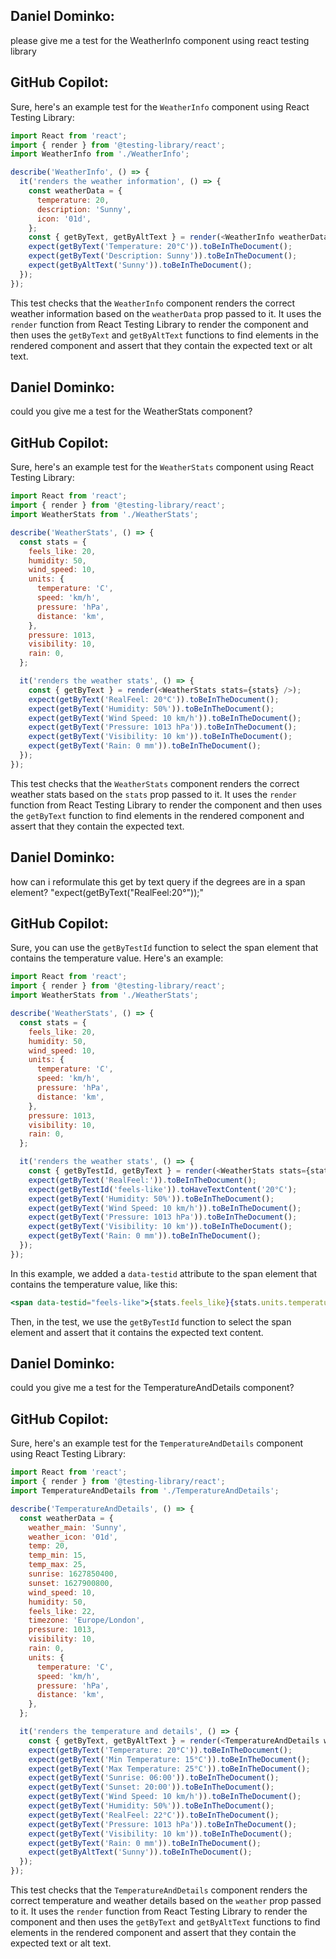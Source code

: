 Daniel Dominko: 
---
please give me a test for the WeatherInfo component using react testing library

GitHub Copilot: 
---
Sure, here's an example test for the `WeatherInfo` component using React Testing Library:

```javascript
import React from 'react';
import { render } from '@testing-library/react';
import WeatherInfo from './WeatherInfo';

describe('WeatherInfo', () => {
  it('renders the weather information', () => {
    const weatherData = {
      temperature: 20,
      description: 'Sunny',
      icon: '01d',
    };
    const { getByText, getByAltText } = render(<WeatherInfo weatherData={weatherData} />);
    expect(getByText('Temperature: 20°C')).toBeInTheDocument();
    expect(getByText('Description: Sunny')).toBeInTheDocument();
    expect(getByAltText('Sunny')).toBeInTheDocument();
  });
});
```

This test checks that the `WeatherInfo` component renders the correct weather information based on the `weatherData` prop passed to it. It uses the `render` function from React Testing Library to render the component and then uses the `getByText` and `getByAltText` functions to find elements in the rendered component and assert that they contain the expected text or alt text.

Daniel Dominko: 
---
could you give me a test for the WeatherStats component?

GitHub Copilot: 
---
Sure, here's an example test for the `WeatherStats` component using React Testing Library:

```javascript
import React from 'react';
import { render } from '@testing-library/react';
import WeatherStats from './WeatherStats';

describe('WeatherStats', () => {
  const stats = {
    feels_like: 20,
    humidity: 50,
    wind_speed: 10,
    units: {
      temperature: 'C',
      speed: 'km/h',
      pressure: 'hPa',
      distance: 'km',
    },
    pressure: 1013,
    visibility: 10,
    rain: 0,
  };

  it('renders the weather stats', () => {
    const { getByText } = render(<WeatherStats stats={stats} />);
    expect(getByText('RealFeel: 20°C')).toBeInTheDocument();
    expect(getByText('Humidity: 50%')).toBeInTheDocument();
    expect(getByText('Wind Speed: 10 km/h')).toBeInTheDocument();
    expect(getByText('Pressure: 1013 hPa')).toBeInTheDocument();
    expect(getByText('Visibility: 10 km')).toBeInTheDocument();
    expect(getByText('Rain: 0 mm')).toBeInTheDocument();
  });
});
```

This test checks that the `WeatherStats` component renders the correct weather stats based on the `stats` prop passed to it. It uses the `render` function from React Testing Library to render the component and then uses the `getByText` function to find elements in the rendered component and assert that they contain the expected text.

Daniel Dominko: 
---
how can i reformulate this get by text query if the degrees are in a span element? "expect(getByText("RealFeel:20°"));"

GitHub Copilot: 
---
Sure, you can use the `getByTestId` function to select the span element that contains the temperature value. Here's an example:

```javascript
import React from 'react';
import { render } from '@testing-library/react';
import WeatherStats from './WeatherStats';

describe('WeatherStats', () => {
  const stats = {
    feels_like: 20,
    humidity: 50,
    wind_speed: 10,
    units: {
      temperature: 'C',
      speed: 'km/h',
      pressure: 'hPa',
      distance: 'km',
    },
    pressure: 1013,
    visibility: 10,
    rain: 0,
  };

  it('renders the weather stats', () => {
    const { getByTestId, getByText } = render(<WeatherStats stats={stats} />);
    expect(getByText('RealFeel:')).toBeInTheDocument();
    expect(getByTestId('feels-like')).toHaveTextContent('20°C');
    expect(getByText('Humidity: 50%')).toBeInTheDocument();
    expect(getByText('Wind Speed: 10 km/h')).toBeInTheDocument();
    expect(getByText('Pressure: 1013 hPa')).toBeInTheDocument();
    expect(getByText('Visibility: 10 km')).toBeInTheDocument();
    expect(getByText('Rain: 0 mm')).toBeInTheDocument();
  });
});
```

In this example, we added a `data-testid` attribute to the span element that contains the temperature value, like this:

```jsx
<span data-testid="feels-like">{stats.feels_like}{stats.units.temperature}</span>
```

Then, in the test, we use the `getByTestId` function to select the span element and assert that it contains the expected text content.

Daniel Dominko: 
---
could you give me a test for the TemperatureAndDetails component?

GitHub Copilot: 
---
Sure, here's an example test for the `TemperatureAndDetails` component using React Testing Library:

```javascript
import React from 'react';
import { render } from '@testing-library/react';
import TemperatureAndDetails from './TemperatureAndDetails';

describe('TemperatureAndDetails', () => {
  const weatherData = {
    weather_main: 'Sunny',
    weather_icon: '01d',
    temp: 20,
    temp_min: 15,
    temp_max: 25,
    sunrise: 1627850400,
    sunset: 1627900800,
    wind_speed: 10,
    humidity: 50,
    feels_like: 22,
    timezone: 'Europe/London',
    pressure: 1013,
    visibility: 10,
    rain: 0,
    units: {
      temperature: 'C',
      speed: 'km/h',
      pressure: 'hPa',
      distance: 'km',
    },
  };

  it('renders the temperature and details', () => {
    const { getByText, getByAltText } = render(<TemperatureAndDetails weather={weatherData} />);
    expect(getByText('Temperature: 20°C')).toBeInTheDocument();
    expect(getByText('Min Temperature: 15°C')).toBeInTheDocument();
    expect(getByText('Max Temperature: 25°C')).toBeInTheDocument();
    expect(getByText('Sunrise: 06:00')).toBeInTheDocument();
    expect(getByText('Sunset: 20:00')).toBeInTheDocument();
    expect(getByText('Wind Speed: 10 km/h')).toBeInTheDocument();
    expect(getByText('Humidity: 50%')).toBeInTheDocument();
    expect(getByText('RealFeel: 22°C')).toBeInTheDocument();
    expect(getByText('Pressure: 1013 hPa')).toBeInTheDocument();
    expect(getByText('Visibility: 10 km')).toBeInTheDocument();
    expect(getByText('Rain: 0 mm')).toBeInTheDocument();
    expect(getByAltText('Sunny')).toBeInTheDocument();
  });
});
```

This test checks that the `TemperatureAndDetails` component renders the correct temperature and weather details based on the `weather` prop passed to it. It uses the `render` function from React Testing Library to render the component and then uses the `getByText` and `getByAltText` functions to find elements in the rendered component and assert that they contain the expected text or alt text.